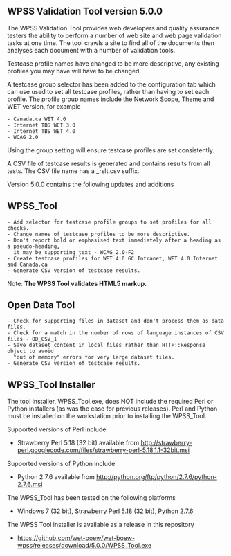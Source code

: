 WPSS Validation Tool version 5.0.0
-----------------------------------

The WPSS Validation Tool provides web developers and quality assurance testers the ability to perform a number of web site and web page validation tasks at one time. The tool crawls a site to find all of the documents then analyses each document with a number of validation tools.

Testcase profile names have changed to be more descriptive, any existing profiles you may have will have to be changed.

A testcase group selector has been added to the configuration tab which can use used to set all testcase profiles, rather than having to set each profile.  The profile group names include the Network Scope, Theme and WET version, for example

    - Canada.ca WET 4.0
    - Internet TBS WET 3.0
    - Internet TBS WET 4.0
    - WCAG 2.0

Using the group setting will ensure testcase profiles are set consistently.

A CSV file of testcase results is generated and contains results from all tests.  The CSV file name has a _rslt.csv suffix.


Version 5.0.0 contains the following updates and additions

WPSS_Tool
---------

    - Add selector for testcase profile groups to set profiles for all checks.
    - Change names of testcase profiles to be more descriptive.
    - Don't report bold or emphasised text immediately after a heading as a pseudo-heading, 
      it may be supporting text - WCAG_2.0-F2
    - Create testcase profiles for WET 4.0 GC Intranet, WET 4.0 Internet and Canada.ca
    - Generate CSV version of testcase results. 

Note: <b>The WPSS Tool validates HTML5 markup.</b>


Open Data Tool
--------------

    - Check for supporting files in dataset and don't process them as data files.
    - Check for a match in the number of rows of language instances of CSV files - OD_CSV_1
    - Save dataset content in local files rather than HTTP::Response object to avoid 
      "out of memory" errors for very large dataset files.
    - Generate CSV version of testcase results.
 

WPSS_Tool Installer
---------------------

The tool installer, WPSS_Tool.exe, does NOT include the required Perl or Python installers (as was the case for previous releases).  Perl and Python must be installed on the workstation prior to installing the WPSS_Tool.

Supported versions of Perl include
- Strawberry Perl 5.18 (32 bit) available from http://strawberry-perl.googlecode.com/files/strawberry-perl-5.18.1.1-32bit.msi

Supported versions of Python include
- Python 2.7.6 available from http://python.org/ftp/python/2.7.6/python-2.7.6.msi

The WPSS_Tool has been tested on the following platforms
- Windows 7 (32 bit), Strawberry Perl 5.18 (32 bit), Python 2.7.6

The WPSS Tool installer is available as a release in this repository
  - https://github.com/wet-boew/wet-boew-wpss/releases/download/5.0.0/WPSS_Tool.exe
